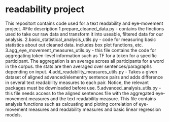 # readability project
This repositort contains code used for a text readability and eye-movement project.
#File description
1.prepare_cleaned_data.py - contains the finctions used to take our raw data and transform it into useable, filtered data for our analysis.
2.basic_statistical_analysis_utils.py - code for measuring basic statistics about out cleaned data. includes box plot functions, etc.
3.agg_eye_movement_measures_utils.py - this file contains the code for aggregating token-level information such as TF for a token for a specific participant. The aggregation is an average across all participants for a word in the corpus. the stats are then averaged over sentences/paragraphs depending on input.
4.add_readability_measures_utils.py - Takes a given dataset of aligned advanced/elementry sentence pairs and adds difference in several text readability measures to each pair. Notice, the relevant packages must be downloaded before use.
5.advanced_analysis_utils.py - this file needs access to the aligned sentences file with the aggregated eye-movement measures and the text readability measure. This file contains analysis functions such as calcuating and ploting correlation of eye-movement measures and readability measures and basic linear regression models.
